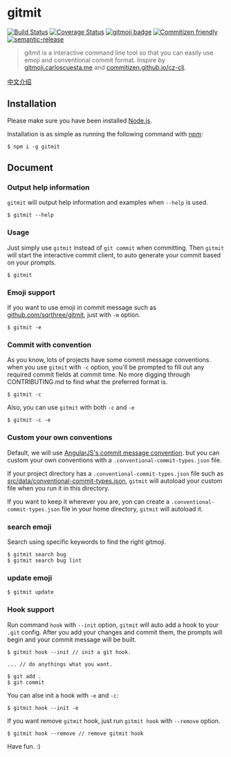 # gitmit

[![Build Status](https://travis-ci.org/sqrthree/gitmit.svg?branch=master)](https://travis-ci.org/sqrthree/gitmit)
[![Coverage Status](https://coveralls.io/repos/github/sqrthree/gitmit/badge.svg?branch=master)](https://coveralls.io/github/sqrthree/gitmit?branch=master)
[![gitmoji badge](https://img.shields.io/badge/gitmoji-%20😜%20😍-FFDD67.svg?style=flat)](https://gitmoji.carloscuesta.me/)
[![Commitizen friendly](https://img.shields.io/badge/commitizen-friendly-brightgreen.svg)](http://commitizen.github.io/cz-cli/)
[![semantic-release](https://img.shields.io/badge/%20%20%F0%9F%93%A6%F0%9F%9A%80-semantic--release-e10079.svg?style=flat-square)](https://github.com/semantic-release/semantic-release)

> gitmit is a interactive command line tool so that you can easily use emoji and conventional commit format. Inspire by [gitmoji.carloscuesta.me](https://gitmoji.carloscuesta.me/) and [commitizen.github.io/cz-cli](http://commitizen.github.io/cz-cli/).

[中文介绍](./README-cn.md)

## Installation

Please make sure you have been installed [Node.js](http://nodejs.org/).

Installation is as simple as running the following command with [npm](http://npmjs.org/):

```
$ npm i -g gitmit
```

## Document

### Output help information

`gitmit` will output help information and examples when `--help` is used.

```
$ gitmit --help
```

### Usage

Just simply use `gitmit` instead of `git commit` when committing. Then `gitmit` will start the interactive commit client, to auto generate your commit based on your prompts.

```
$ gitmit
```

### Emoji support

If you want to use emoji in commit message such as [github.com/sqrthree/gitmit](https://github.com/sqrthree/gitmit), just with `-m` option.

```
$ gitmit -e
```

### Commit with convention

As you know, lots of projects have some commit message conventions. when you use `gitmit` with `-c` option, you'll be prompted to fill out any required commit fields at commit time. No more digging through CONTRIBUTING.md to find what the preferred format is.

```
$ gitmit -c
```

Also, you can use `gitmit` with both `-c` and `-e`

```
$ gitmit -c -e
```
### Custom your own conventions

Default, we will use [AngularJS's commit message convention](https://github.com/angular/angular.js/blob/master/CONTRIBUTING.md#-git-commit-guidelines). but you can custom your own conventions with a `.conventional-commit-types.json` file.

If your project directory has a `.conventional-commit-types.json` file such as [src/data/conventional-commit-types.json](https://github.com/sqrthree/gitmit/blob/master/src/data/conventional-commit-types.json), `gitmit` will autoload your custom file when you run it in this directory.

If you want to keep it wherever you are, yon can create a `.conventional-commit-types.json` file in your home directory, `gitmit` will autoload it.


### search emoji

Search using specific keywords to find the right gitmoji.

```
$ gitmit search bug
$ gitmit search bug lint
```

### update emoji

```
$ gitmit update
```

### Hook support

Run command `hook` with `--init` option, `gitmit` will auto add a hook to your `.git` config. After you add your changes and commit them, the prompts will begin and your commit message will be built.

```
$ gitmit hook --init // init a git hook.

... // do anythings what you want.

$ git add .
$ git commit
```

You can alse init a hook with `-e` and `-c`:

```
$ gitmit hook --init -e
```

If you want remove `gitmit` hook, just run `gitmit hook` with `--remove` option.

```
$ gitmit hook --remove // remove gitmit hook
```

Have fun. :)
